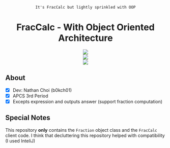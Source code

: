 <div align="center">
  
  ```
  It's FracCalc but lightly sprinkled with OOP
  ```
  
  # FracCalc - With Object Oriented Architecture
  <img src="https://img.shields.io/badge/Check.1-success-brightgreen?style=flat-square"></img><br>
  <img src="https://img.shields.io/badge/Check.2-success-brightgreen?style=flat-square"></img><br>
  <img src="https://img.shields.io/badge/Check.3-success-brightgreen?style=flat-square"></img>
</div>

## About
- [x] Dev: Nathan Choi (b0kch01)
- [x] APCS 3rd Period
- [x] Excepts expression and outputs answer (support fraction computation)
## Special Notes
This repository **only** contains the ``Fraction`` object class and the ```FracCalc``` client code.
I think that decluttering this repository helped with compatibility (I used InteliJ)

